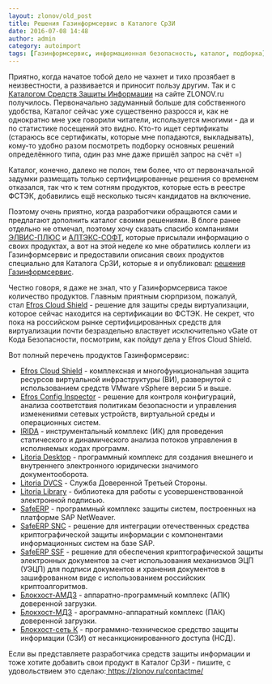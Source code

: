 ```yaml
---
layout: zlonov/old_post
title: Решения Газинформсервис в Каталоге СрЗИ
date: 2016-07-08 14:48
author: admin
category: autoimport
tags: [Газинформсервис, информационная безопасность, каталог, подборка]
---
```

Приятно, когда начатое тобой дело не чахнет и тихо прозябает в неизвестности, а развивается и приносит пользу другим. Так и с <a href="https://zlonov.ru/catalog/">Каталогом Средств Защиты Информации</a> на сайте ZLONOV.ru получилось. Первоначально задуманный больше для собственного удобства, Каталог сейчас уже существенно разросся и, как не однократно мне уже говорили читатели, используется многими - да и по статистике посещений это видно. Кто-то ищет сертификаты (стараюсь все сертификаты, которые мне попадаются, выкладывать), кому-то удобно разом посмотреть подборку основных решений определённого типа, один раз мне даже пришёл запрос на счёт =)

Каталог, конечно, далеко не полон, тем более, что от первоначальной задумки размещать только сертифицированные решения со временем отказался, так что к тем сотням продуктов, которые есть в реестре ФСТЭК, добавились ещё несколько тысяч кандидатов на включение.

Поэтому очень приятно, когда разработчики обращаются сами и предлагают дополнить каталог своими решениями. В блоге ранее отдельно не отмечал, поэтому хочу сказать спасибо компаниями <a href="https://zlonov.ru/catalog/tags/элвис-плюс/">ЭЛВИС-ПЛЮС</a> и <a href="https://zlonov.ru/catalog/tags/алтэкс-софт/">АЛТЭКС-СОФТ</a>, которые присылали информацию о своих продуктах, а вот на этой неделе ко мне обратились коллеги из Газинформсервис и предоставили описания своих продуктов специально для Каталога СрЗИ, которые я и опубликовал: <a href="https://zlonov.ru/catalog/tags/gis/">решения Газинформсервис</a>.

Честно говоря, я даже не знал, что у Газинформсервиса такое количество продуктов. Главным приятным сюрпризом, пожалуй, стал <a href="https://zlonov.ru/catalog/efros-cloud-shield/">Efros Cloud Shield</a> - решение для защиты среды виртуализации, которое сейчас находится на сертификации во ФСТЭК. Не секрет, что пока на российском рынке сертифицированных средств для виртуализации почти безраздельно властвует исключительно vGate от Кода Безопасности, посмотрим, как пойдут дела у Efros Cloud Shield.

Вот полный перечень продуктов Газинформсервис:

<ul>
    <li><a href="https://zlonov.ru/catalog/efros-cloud-shield/">Efros Cloud Shield</a> - комплексная и многофункциональная защита ресурсов виртуальной инфраструктуры (ВИ), развернутой с использованием средств VMware vSphere версии 5 и выше.</li>
    <li><a href="https://zlonov.ru/catalog/efros-config-inspector/">Efros Config Inspector</a> - решение для контроля конфигураций, анализа соответствия политикам безопасности и управления изменениями сетевых устройств, виртуальной среды и операционных систем.</li>
    <li><a href="https://zlonov.ru/catalog/irida/">IRIDA</a> - инструментальный комплекс (ИК) для проведения статического и динамического анализа потоков управления в исполняемых кодах программ.</li>
    <li><a href="https://zlonov.ru/catalog/litoria-desktop/">Litoria Desktop</a> - программный комплекс для создания внешнего и внутреннего электронного юридически значимого документооборота.</li>
    <li><a href="https://zlonov.ru/catalog/litoria-dvcs/">Litoria DVCS</a> - Служба Доверенной Третьей Стороны.</li>
    <li><a href="https://zlonov.ru/catalog/litoria-library/">Litoria Library</a> - библиотека для работы с усовершенствованной электронной подписью.</li>
    <li><a href="https://zlonov.ru/catalog/safeerp/">SafeERP</a> - программный комплекс защиты систем, построенных на платформе SAP NetWeaver.</li>
    <li><a href="https://zlonov.ru/catalog/safeerp-snc/">SafeERP SNC</a> - решение для интеграции отечественных средства криптографической защиты информации с компонентами информационных систем на базе SAP.</li>
    <li><a href="https://zlonov.ru/catalog/safeerp-ssf/">SafeERP SSF</a> - решение для обеспечения криптографической защиты электронных документов за счет использования механизмов ЭЦП (УЭЦП) для подписи документов и хранения документов в зашифрованном виде с использованием российских криптоалгоритмов.</li>
    <li><a href="https://zlonov.ru/catalog/блокхост-амдз/">Блокхост-АМДЗ</a> - аппаратно-программный комплекс (АПК) доверенной загрузки.</li>
    <li><a href="https://zlonov.ru/catalog/блокхост-мдз/">Блокхост-МДЗ</a> - арограммно-аппаратный комплекс (ПАК) доверенной загрузки.</li>
    <li><a href="https://zlonov.ru/catalog/блокхост-сеть-к/">Блокхост-сеть К</a> - программно-техническое средство защиты информации (СЗИ) от несанкционированного доступа (НСД).</li>
</ul>

Если вы представляете разработчика средств защиты информации и тоже хотите добавить свои продукт в Каталог СрЗИ - пишите, с удовольствием это сделаю:<a href="https://zlonov.ru/contactme/"> https://zlonov.ru/contactme/</a>

